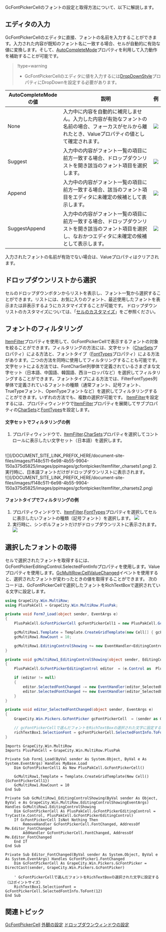 GcFontPickerCellのフォントの設定と取得方法について、以下に解説します。

## エディタの入力

GcFontPickerCellのエディタに直接、フォントの名前を入力することができます。入力された内容が既知のフォント名に一致する場合、セルが自動的に有効な値に変換します。そして、[AutoCompleteMode](gcdocsite__documentlink?toc-item-id=c12f925e-4bfd-4349-96c1-0b4507cd49a6)プロパティを利用して入力動作を補助することが可能です。

> !type=warning
>
> * GcFontPickerCellのエディタに値を入力するには[DropDownStyle](gcdocsite__documentlink?toc-item-id=063d0ef5-2b50-4b76-a09d-f571529ddfc4)プロパティにDropDownを設定する必要があります。

| AutoCompleteModeの値 | 説明 | 例 |
| ------------------ | --- | --- |
| None | 入力中に内容を自動的に補完しません。入力した内容が有効なフォントの名前の場合、フォーカスがセルから離れたとき、Valueプロパティの値として確定されます。 | ![](/DOCUMENT_SITE_LINK_PREFIX_HERE/document-site-files/images/f148c511-6e98-4b55-9904-150a375d5825/images/ppimages/gcfontpicker/autocompletemode_none.png) |
| Suggest | 入力中の内容がフォント一覧の項目に前方一致する場合、ドロップダウンリストを開き該当のフォント項目を選択します。 | ![](/DOCUMENT_SITE_LINK_PREFIX_HERE/document-site-files/images/f148c511-6e98-4b55-9904-150a375d5825/images/ppimages/gcfontpicker/autocompletemode_suggest.png) |
| Append | 入力中の内容がフォント一覧の項目に前方一致する場合、該当のフォント項目をエディタに未確定の候補として表示します。 | ![](/DOCUMENT_SITE_LINK_PREFIX_HERE/document-site-files/images/f148c511-6e98-4b55-9904-150a375d5825/images/ppimages/gcfontpicker/autocompletemode_append.png) |
| SuggestAppend | 入力中の内容がフォント一覧の項目に前方一致する場合、ドロップダウンリストを開き該当のフォント項目を選択し、なおかつエディタに未確定の候補として表示します。 | ![](/DOCUMENT_SITE_LINK_PREFIX_HERE/document-site-files/images/f148c511-6e98-4b55-9904-150a375d5825/images/ppimages/gcfontpicker/autocompletemode_suggestappend.png) |

入力されたフォントの名前が有効でない場合は、Valueプロパティはクリアされます。

## ドロップダウンリストから選択

セルのドロップダウンボタンからリストを表示し、フォント一覧から選択することができます。リストには、お気に入りのフォント、最近使用したフォントを表示または非表示するようにカスタマイズすることが可能です。
ドロップダウンリストのカスタマイズについては、「[セルのカスタマイズ](gcdocsite__documentlink?toc-item-id=c9314353-2b52-42ae-b139-363fee15392a)」をご参照ください。

## フォントのフィルタリング

[ItemFilter](gcdocsite__documentlink?toc-item-id=671bdc89-232c-40db-b248-153be29bedb6)プロパティを使用して、GcFontPickerCellで表示するフォントの対象を絞ることができます。フィルタリングの方法には、文字セット（[CharSets](gcdocsite__documentlink?toc-item-id=47d005c7-41b2-42c3-9625-73fe140670b0)プロパティ）による方法と、フォントタイプ（[FontTypes](gcdocsite__documentlink?toc-item-id=245e7ecd-464c-4f9d-96b1-49e68c16aa5e)プロパティ）による方法があります。二つの方法を同時に使用してフィルタリングすることも可能です。
文字セットによる方法では、FontCharSet列挙体で定義されているさまざまな文字セット（日本語、中国語、韓国語、西ヨーロッパなど）を選択してフィルタリングすることができます。フォントタイプによる方法では、FilterFontTypes列挙体で定義されているフォントの種類（通常フォント、記号フォント、TrueTypeフォント、OpenTypeフォントなど）を選択してフィルタリングすることができます。いずれの方法でも、複数の選択が可能です。
[ItemFilter](gcdocsite__documentlink?toc-item-id=671bdc89-232c-40db-b248-153be29bedb6)を設定するには、プロパティウィンドウで[ItemFilter](gcdocsite__documentlink?toc-item-id=671bdc89-232c-40db-b248-153be29bedb6)プロパティを展開してサブプロパティの[CharSets](gcdocsite__documentlink?toc-item-id=47d005c7-41b2-42c3-9625-73fe140670b0)と[FontTypes](gcdocsite__documentlink?toc-item-id=245e7ecd-464c-4f9d-96b1-49e68c16aa5e)を設定します。

#### 文字セットでフィルタリングの例

1. プロパティウィンドウで、[ItemFilter](gcdocsite__documentlink?toc-item-id=671bdc89-232c-40db-b248-153be29bedb6).[CharSets](gcdocsite__documentlink?toc-item-id=47d005c7-41b2-42c3-9625-73fe140670b0)プロパティを選択してコントロールに表示したい文字セット（日本語）を選択します。
<br>
    ![](/DOCUMENT_SITE_LINK_PREFIX_HERE/document-site-files/images/f148c511-6e98-4b55-9904-150a375d5825/images/ppimages/gcfontpicker/itemfilter_charsets1.png)
2. 実行時に、日本語フォントだけがドロップダウンリストに表示されます。
<br>
    ![](/DOCUMENT_SITE_LINK_PREFIX_HERE/document-site-files/images/f148c511-6e98-4b55-9904-150a375d5825/images/ppimages/gcfontpicker/itemfilter_charsets2.png)

#### フォントタイプでフィルタリングの例

1. プロパティウィンドウで、[ItemFilter](gcdocsite__documentlink?toc-item-id=671bdc89-232c-40db-b248-153be29bedb6).[FontTypes](gcdocsite__documentlink?toc-item-id=245e7ecd-464c-4f9d-96b1-49e68c16aa5e)プロパティを選択してセルに表示したいフォントの種類（記号フォント）を選択します。
    ![](/DOCUMENT_SITE_LINK_PREFIX_HERE/document-site-files/images/f148c511-6e98-4b55-9904-150a375d5825/images/ppimages/gcfontpicker/itemfilter_fonttypes1.png)
2. 実行時に、シンボルフォントだけがドロップダウンリストに表示されます。
    ![](/DOCUMENT_SITE_LINK_PREFIX_HERE/document-site-files/images/f148c511-6e98-4b55-9904-150a375d5825/images/ppimages/gcfontpicker/itemfilter_fonttypes2.png)

## 選択したフォントの取得

セルで選択されたフォントを取得するには、GcFontPickerEditingControl.SelectedFontInfoプロパティを使用します。Valueプロパティを使用します。[GcMultiRow.CellValueChanged](gcdocsite__documentlink?toc-item-id=2e28f949-d96d-415e-82f8-e3de9d7bc50c)イベントを使用すると、選択されたフォントが変わったときの値を取得することができます。
次のコードは、GcFontPickerCellで選択したフォントをRichTextBoxで選択されている文字に設定します。

```csharp
using GrapeCity.Win.MultiRow;
using PlusPakCell = GrapeCity.Win.MultiRow.PlusPak;

private void Form7_Load(object sender, EventArgs e)
{
    PlusPakCell.GcFontPickerCell gcFontPickerCell1 = new PlusPakCell.GcFontPickerCell();

    gcMultiRow1.Template = Template.CreateGridTemplate(new Cell[] { gcFontPickerCell1 });
    gcMultiRow1.RowCount = 10;

    gcMultiRow1.EditingControlShowing += new EventHandler<EditingControlShowingEventArgs>(gcMultiRow1_EditingControlShowing);
}

private void gcMultiRow1_EditingControlShowing(object sender, EditingControlShowingEventArgs e)
{
    PlusPakCell.GcFontPickerEditingControl editor  = (e.Control as  PlusPakCell.GcFontPickerEditingControl);

    if (editor != null)
    {
        editor.SelectedFontChanged -= new EventHandler(editor_SelectedFontChanged);
        editor.SelectedFontChanged += new EventHandler(editor_SelectedFontChanged);
    }
}

private void editor_SelectedFontChanged(object sender, EventArgs e)
{
    GrapeCity.Win.Pickers.GcFontPicker gcFontPickerCell  = (sender as GrapeCity.Win.Pickers.GcFontPicker);

    // gcFontPickerCellで選んだフォントをRichTextBoxの選択された文字に設定する（12ポイントサイズ） 
    richTextBox1.SelectionFont = gcFontPickerCell.SelectedFontInfo.ToFont(12);
}
```

```vbnet
Imports GrapeCity.Win.MultiRow
Imports PlusPakCell = GrapeCity.Win.MultiRow.PlusPak

Private Sub Form1_Load(ByVal sender As System.Object, ByVal e As System.EventArgs) Handles MyBase.Load
    Dim GcFontPickerCell1 As New PlusPakCell.GcFontPickerCell()

    GcMultiRow1.Template = Template.CreateGridTemplate(New Cell() {GcFontPickerCell1})
    GcMultiRow1.RowCount = 10
End Sub

Private Sub GcMultiRow1_EditingControlShowing(ByVal sender As Object, ByVal e As GrapeCity.Win.MultiRow.EditingControlShowingEventArgs) Handles GcMultiRow1.EditingControlShowing
    Dim GcFontPickerCell As PlusPakCell.GcFontPickerEditingControl = TryCast(e.Control, PlusPakCell.GcFontPickerEditingControl)
    If GcFontPickerCell IsNot Nothing Then
        RemoveHandler GcFontPickerCell.FontChanged, AddressOf Me.Editor_FontChanged
        AddHandler GcFontPickerCell.FontChanged, AddressOf Me.Editor_FontChanged
    End If
End Sub

Private Sub Editor_FontChanged(ByVal sender As System.Object, ByVal e As System.EventArgs) Handles GcFontPicker1.FontChanged
    Dim GcFontPickerCell As GrapeCity.Win.Pickers.GcFontPicker = DirectCast(sender, GrapeCity.Win.Pickers.GcFontPicker)

    ' GcFontPickerCellで選んだフォントをRichTextBoxの選択された文字に設定する（12ポイントサイズ） 
    RichTextBox1.SelectionFont = GcFontPickerCell.SelectedFontInfo.ToFont(12)
End Sub
```

## 関連トピック

[GcFontPickerCell](gcdocsite__documentlink?toc-item-id=4f7ffde0-e106-42ef-8c4d-7a775df6b468)
[外観の設定](gcdocsite__documentlink?toc-item-id=c9314353-2b52-42ae-b139-363fee15392a)
[ドロップダウンウィンドウの設定](gcdocsite__documentlink?toc-item-id=c2db2c6d-1177-48cd-94aa-801e3cdfc690)